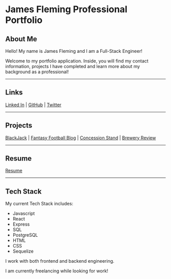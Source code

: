 # **James Fleming Professional Portfolio**
 
## **About Me**
 
Hello!  My name is James Fleming and I am a Full-Stack Engineer! 

Welcome to my portfolio application.  Inside, you will find my contact information, projects I have completed and  learn more about my background as a professional!
 
---
 
## **Links**
 
[Linked In](https://www.linkedin.com/in/james--fleming/) |  [GitHub](https://github.com/James-fleming394) | [Twitter](https://twitter.com/jflem394) 
 
---
 
## **Projects**
 
[BlackJack]() |  [Fantasy Football Blog]() | [Concession Stand](https://theme-park-concessions.herokuapp.com/) | [Brewery Review](https://brewski.herokuapp.com/)
 
---
 
## **Resume**
 
[Resume](https://docs.google.com/document/d/17ii3UCdBJS_OBXJ-V9FwXIBt8uHo5talMlCPj8W_V68/edit?usp=sharing)
 
---
 
## **Tech Stack**
 
My current Tech Stack includes:
- Javascript 
- React 
- Express 
- SQL 
- PostgreSQL 
- HTML 
- CSS
- Sequelize

I work with both frontend and backend engineering.
 
I am currently freelancing while looking for work!

